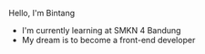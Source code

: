 Hello, I'm Bintang

- I'm currently learning at SMKN 4 Bandung
- My dream is to become a front-end developer

